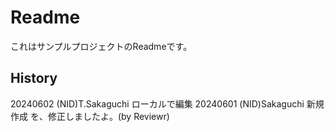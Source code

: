 # Readme
これはサンプルプロジェクトのReadmeです。
## History
20240602 (NID)T.Sakaguchi	ローカルで編集
20240601 (NID)Sakaguchi		新規作成 を、修正しましたよ。(by Reviewr)
